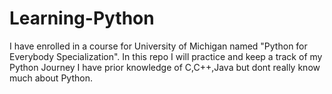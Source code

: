 # Learning-Python
I have enrolled in a course for University of Michigan named "Python for Everybody Specialization". In this repo I will practice and keep a track of my Python Journey
I have prior knowledge of C,C++,Java but dont really know much about Python.

